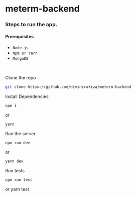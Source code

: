 # meterm-backend

### Steps to run the app.

#### Prerequisites
- ```Node.js```
- ```Npm or Yarn```
- ```MongoDB```

<br>

Clone the repo
```bash
git clone https://github.com/divinirakiza/meterm-backend
```

Install Dependencies
```
npm i
```
or
```
yarn
```

Run the server
```
npm run dev
```
or
```
yarn dev
```

Run tests
```
npm run test
```
or
yarn test
```


